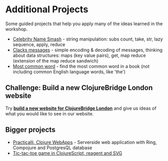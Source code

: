 # Additional Projects

Some guided projects that help you apply many of the ideas learned in the workshop.

* [Celebrity Name Smash](celebrity-name-smash.html) - string manipulation: subs count, take, str, lazy sequence, apply, reduce
* [Clacks messages](clacks-messages.html) - simple encoding & decoding of messages, thinking about data structures: maps (key value pairs), get, map reduce  (extension of the map reduce sandwich)
* [Most common word](https://clojurebridgelondon.github.io/community-docs/docs/curriculum/most-common-word) - find the most common word in a book (not including common English language words, like 'the')

## Challenge: Build a new ClojureBridge London website

Try **[build a new website for ClojureBridge London](clojuresbridge-website/)** and give us ideas of what you would like to see in our website.


## Bigger projects
* [Practicalli, Clojure WebApps](http://practicalli.github.io/clojure-webapps/) - Serverside web application with Ring, Compojure and PostgresQL database
* [Tic-tac-toe game in ClojureScript, reagent and SVG](http://practicalli.github.io/clojurescript/reagent-projects/tic-tac-toe/)
